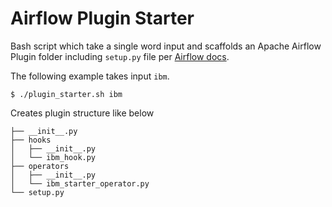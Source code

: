 # Airflow Plugin Starter

Bash script which take a single word input and scaffolds an Apache Airflow Plugin folder including `setup.py` file per [Airflow docs](https://airflow.apache.org/plugins.html#plugins-as-python-packages).

The following example takes input `ibm`.

```
$ ./plugin_starter.sh ibm
```

Creates plugin structure like below

```
├── __init__.py
├── hooks
│   ├── __init__.py
│   └── ibm_hook.py
├── operators
│   ├── __init__.py
│   └── ibm_starter_operator.py
└── setup.py
```